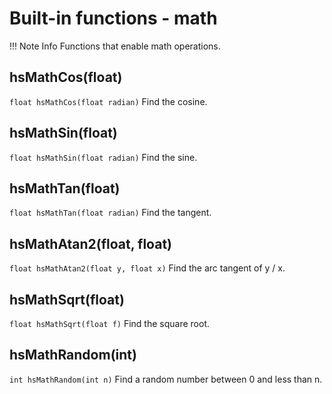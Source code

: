 
# Built-in functions - math

!!! Note Info
    Functions that enable math operations.

## hsMathCos(float)

`float hsMathCos(float radian)`
Find the cosine.

## hsMathSin(float)

`float hsMathSin(float radian)`
Find the sine.

## hsMathTan(float)

`float hsMathTan(float radian)`
Find the tangent.

## hsMathAtan2(float, float)

`float hsMathAtan2(float y, float x)`
Find the arc tangent of y / x.

## hsMathSqrt(float)

`float hsMathSqrt(float f)`
Find the square root.

## hsMathRandom(int)

`int hsMathRandom(int n)`
Find a random number between 0 and less than n.
